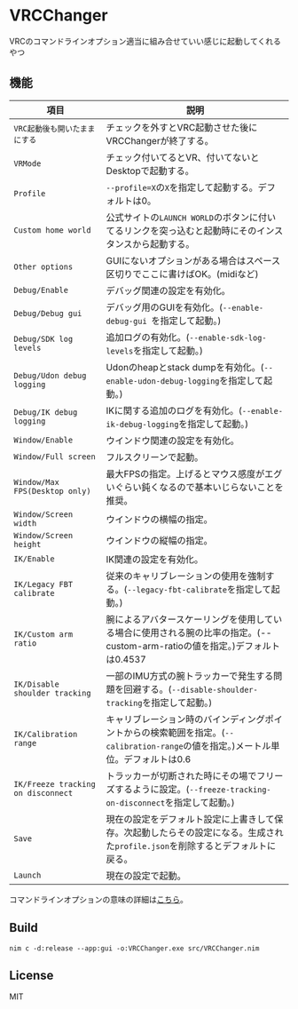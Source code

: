 # VRCChanger
VRCのコマンドラインオプション適当に組み合せていい感じに起動してくれるやつ

## 機能
| 項目 | 説明 |
| ---- | ---- |
| `VRC起動後も開いたままにする` | チェックを外すとVRC起動させた後にVRCChangerが終了する。 |
| `VRMode` | チェック付いてるとVR、付いてないとDesktopで起動する。 |
| `Profile` | `--profile=X`の`X`を指定して起動する。デフォルトは0。 |
| `Custom home world` | 公式サイトの`LAUNCH WORLD`のボタンに付いてるリンクを突っ込むと起動時にそのインスタンスから起動する。 |
| `Other options` | GUIにないオプションがある場合はスペース区切りでここに書けばOK。(midiなど) |
| `Debug/Enable` | デバッグ関連の設定を有効化。 |
| `Debug/Debug gui` | デバッグ用のGUIを有効化。(`--enable-debug-gui `を指定して起動。) |
| `Debug/SDK log levels` | 追加ログの有効化。(`--enable-sdk-log-levels`を指定して起動。) |
| `Debug/Udon debug logging` | Udonのheapとstack dumpを有効化。(`--enable-udon-debug-logging`を指定して起動。) |
| `Debug/IK debug logging` | IKに関する追加のログを有効化。(`--enable-ik-debug-logging`を指定して起動。) |
| `Window/Enable` | ウインドウ関連の設定を有効化。 |
| `Window/Full screen` | フルスクリーンで起動。 |
| `Window/Max FPS(Desktop only)` | 最大FPSの指定。上げるとマウス感度がエグいぐらい鈍くなるので基本いじらないことを推奨。 |
| `Window/Screen width` | ウインドウの横幅の指定。 |
| `Window/Screen height` | ウインドウの縦幅の指定。 |
| `IK/Enable` | IK関連の設定を有効化。 |
| `IK/Legacy FBT calibrate` | 従来のキャリブレーションの使用を強制する。(`--legacy-fbt-calibrate`を指定して起動。) |
| `IK/Custom arm ratio` | 腕によるアバタースケーリングを使用している場合に使用される腕の比率の指定。(--custom-arm-ratioの値を指定。)デフォルトは0.4537 |
| `IK/Disable shoulder tracking` | 一部のIMU方式の腕トラッカーで発生する問題を回避する。(`--disable-shoulder-tracking`を指定して起動。) |
| `IK/Calibration range` | キャリブレーション時のバインディングポイントからの検索範囲を指定。(`--calibration-range`の値を指定。)メートル単位。デフォルトは0.6 |
| `IK/Freeze tracking on disconnect` | トラッカーが切断された時にその場でフリーズするように設定。(`--freeze-tracking-on-disconnect`を指定して起動。) |
| `Save` | 現在の設定をデフォルト設定に上書きして保存。次起動したらその設定になる。生成された`profile.json`を削除するとデフォルトに戻る。 |
| `Launch` | 現在の設定で起動。 |

コマンドラインオプションの意味の詳細は[こちら](https://docs.vrchat.com/docs/launch-options)。

## Build
```
nim c -d:release --app:gui -o:VRCChanger.exe src/VRCChanger.nim
```

## License
MIT
